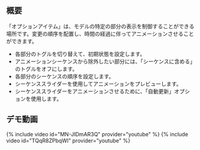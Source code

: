 ## 概要
「オプションアイテム」は、モデルの特定の部分の表示を制御することができる場所です。変更の順序を配置し、時間の経過に伴ってアニメーションさせることができます。

* 各部分のトグルを切り替えて、初期状態を設定します。
* アニメーションシーケンスから除外したい部分には、「シーケンスに含める」のトグルをオフにします。
* 各部分のシーケンスの順序を設定します。
* シーケンススライダーを使用してアニメーションをプレビューします。
* シーケンススライダーをアニメーションさせるために、「自動更新」オプションを使用します。

## デモ動画
{% include video id="MN-JIDmAR3Q" provider="youtube" %}
{% include video id="TQqR8ZPbqWI" provider="youtube" %}
